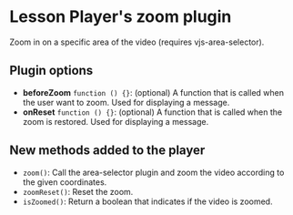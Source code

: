 # Lesson Player's zoom plugin
Zoom in on a specific area of the video (requires vjs-area-selector).

## Plugin options

* **beforeZoom** ``function () {}``: (optional) A function that is called when the user want to zoom. Used for displaying a message.
* **onReset** ``function () {}``: (optional) A function that is called when the zoom is restored. Used for displaying a message.

## New methods added to the player

* ``zoom()``: Call the area-selector plugin and zoom the video according to the given coordinates.
* ``zoomReset()``: Reset the zoom.
* ``isZoomed()``: Return a boolean that indicates if the video is zoomed.
